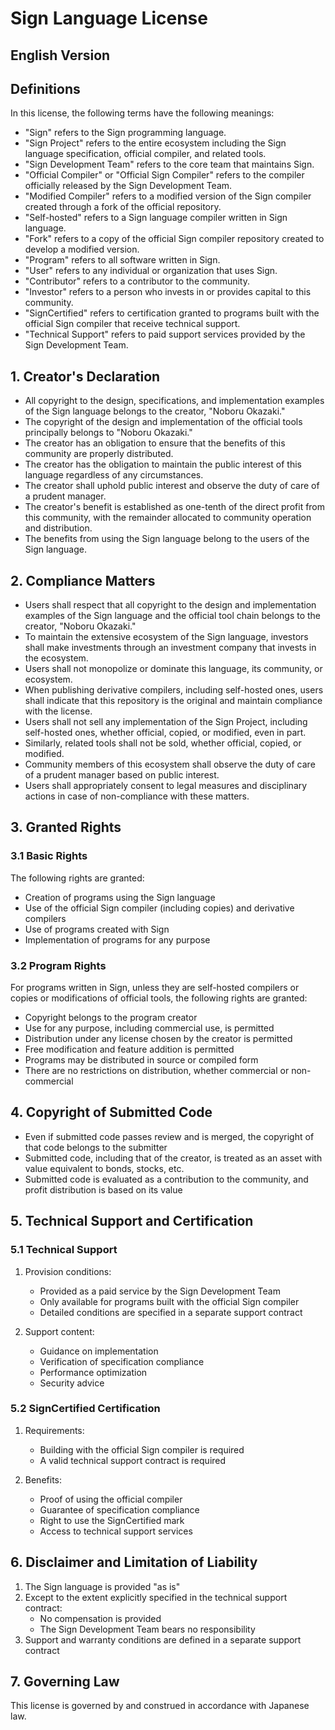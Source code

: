 # Sign Language License

## English Version

## Definitions

In this license, the following terms have the following meanings:

- "Sign" refers to the Sign programming language.
- "Sign Project" refers to the entire ecosystem including the Sign language specification, official compiler, and related tools.
- "Sign Development Team" refers to the core team that maintains Sign.
- "Official Compiler" or "Official Sign Compiler" refers to the compiler officially released by the Sign Development Team.
- "Modified Compiler" refers to a modified version of the Sign compiler created through a fork of the official repository.
- "Self-hosted" refers to a Sign language compiler written in Sign language.
- "Fork" refers to a copy of the official Sign compiler repository created to develop a modified version.
- "Program" refers to all software written in Sign.
- "User" refers to any individual or organization that uses Sign.
- "Contributor" refers to a contributor to the community.
- "Investor" refers to a person who invests in or provides capital to this community.
- "SignCertified" refers to certification granted to programs built with the official Sign compiler that receive technical support.
- "Technical Support" refers to paid support services provided by the Sign Development Team.

## 1. Creator's Declaration
- All copyright to the design, specifications, and implementation examples of the Sign language belongs to the creator, "Noboru Okazaki."
- The copyright of the design and implementation of the official tools principally belongs to "Noboru Okazaki."
- The creator has an obligation to ensure that the benefits of this community are properly distributed.
- The creator has the obligation to maintain the public interest of this language regardless of any circumstances.
- The creator shall uphold public interest and observe the duty of care of a prudent manager.
- The creator's benefit is established as one-tenth of the direct profit from this community, with the remainder allocated to community operation and distribution.
- The benefits from using the Sign language belong to the users of the Sign language.

## 2. Compliance Matters
- Users shall respect that all copyright to the design and implementation examples of the Sign language and the official tool chain belongs to the creator, "Noboru Okazaki."
- To maintain the extensive ecosystem of the Sign language, investors shall make investments through an investment company that invests in the ecosystem.
- Users shall not monopolize or dominate this language, its community, or ecosystem.
- When publishing derivative compilers, including self-hosted ones, users shall indicate that this repository is the original and maintain compliance with the license.
- Users shall not sell any implementation of the Sign Project, including self-hosted ones, whether official, copied, or modified, even in part.
- Similarly, related tools shall not be sold, whether official, copied, or modified.
- Community members of this ecosystem shall observe the duty of care of a prudent manager based on public interest.
- Users shall appropriately consent to legal measures and disciplinary actions in case of non-compliance with these matters.

## 3. Granted Rights

### 3.1 Basic Rights
The following rights are granted:
- Creation of programs using the Sign language
- Use of the official Sign compiler (including copies) and derivative compilers
- Use of programs created with Sign
- Implementation of programs for any purpose

### 3.2 Program Rights
For programs written in Sign, unless they are self-hosted compilers or copies or modifications of official tools, the following rights are granted:
- Copyright belongs to the program creator
- Use for any purpose, including commercial use, is permitted
- Distribution under any license chosen by the creator is permitted
- Free modification and feature addition is permitted
- Programs may be distributed in source or compiled form
- There are no restrictions on distribution, whether commercial or non-commercial

## 4. Copyright of Submitted Code
- Even if submitted code passes review and is merged, the copyright of that code belongs to the submitter
- Submitted code, including that of the creator, is treated as an asset with value equivalent to bonds, stocks, etc.
- Submitted code is evaluated as a contribution to the community, and profit distribution is based on its value

## 5. Technical Support and Certification

### 5.1 Technical Support
1. Provision conditions:
   - Provided as a paid service by the Sign Development Team
   - Only available for programs built with the official Sign compiler
   - Detailed conditions are specified in a separate support contract

2. Support content:
   - Guidance on implementation
   - Verification of specification compliance
   - Performance optimization
   - Security advice

### 5.2 SignCertified Certification
1. Requirements:
   - Building with the official Sign compiler is required
   - A valid technical support contract is required

2. Benefits:
   - Proof of using the official compiler
   - Guarantee of specification compliance
   - Right to use the SignCertified mark
   - Access to technical support services

## 6. Disclaimer and Limitation of Liability

1. The Sign language is provided "as is"
2. Except to the extent explicitly specified in the technical support contract:
   - No compensation is provided
   - The Sign Development Team bears no responsibility
3. Support and warranty conditions are defined in a separate support contract

## 7. Governing Law

This license is governed by and construed in accordance with Japanese law.
